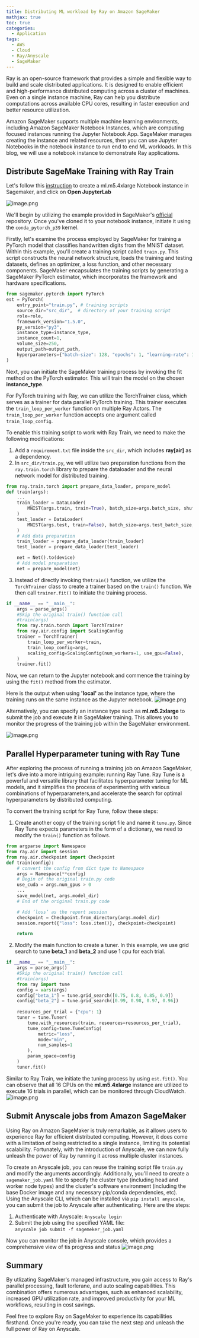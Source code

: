 ```yaml
---
title: Distributing ML workload by Ray on Amazon SageMaker 
mathjax: true
toc: true
categories:
  - Application
tags:
  - AWS
  - Cloud
  - Ray/Anyscale
  - SageMaker
---
```


Ray is an open-source framework that provides a simple and flexible way to build and scale distributed applications. It is designed to enable efficient and high-performance distributed computing across a cluster of machines. Even on a single instance machine, Ray can help you distribute computations across available CPU cores, resulting in faster execution and better resource utilization. 

Amazon SageMaker supports multiple machine learning environments, including Amazon SageMaker Notebook Instances, which are computing focused instances running the Jupyter Notebook App. SageMaker manages creating the instance and related resources, then you can use Jupyter Notebooks in the notebook instance to run end to end ML workloads. In this blog, we will use a notebook instance to demonstrate Ray applications. 

## Distribute SageMake Training with Ray Train

Let's follow this [instruction](https://docs.aws.amazon.com/sagemaker/latest/dg/howitworks-create-ws.html) to create a ml.m5.4xlarge Notebook instance in Sagemaker, and click on **Open JupyterLab**

![image.png](/assets/images/23-05-24-ray-on-sagemaker_files/sagemaker-notebook-instance.png)


We'll begin by utilizing the example provided in SageMaker's [official](https://github.com/aws/amazon-sagemaker-examples/blob/main/frameworks/pytorch/get_started_mnist_train.ipynb) repository. Once you've cloned it to your notebook instance, initiate it using the `conda_pytorch_p39` kernel.

Firstly, let's examine the process employed by SageMaker for training a PyTorch model that classifies handwritten digits from the MNIST dataset. Within this example, you'll create a training script called `train.py`. This script constructs the neural network structure, loads the training and testing datasets, defines an optimizer, a loss function, and other necessary components. SageMaker encapsulates the training scripts by generating a SageMaker PyTorch estimator, which incorporates the framework and hardware specifications.


```python
from sagemaker.pytorch import PyTorch
est = PyTorch(
    entry_point="train.py", # training scripts
    source_dir="src_dir",  # directory of your training script
    role=role,
    framework_version="1.5.0",
    py_version="py3",
    instance_type=instance_type,
    instance_count=1,
    volume_size=250,
    output_path=output_path,
    hyperparameters={"batch-size": 128, "epochs": 1, "learning-rate": 1e-3, "log-interval": 100},
)
```

Next, you can initiate the SageMaker training process by invoking the fit method on the PyTorch estimator. This will train the model on the chosen **instance_type**.

For PyTorch training with Ray, we can utilize the TorchTrainer class, which serves as a trainer for data parallel PyTorch training. This trainer executes the `train_loop_per_worker` function on multiple Ray Actors. The `train_loop_per_worker` function accepts one argument called `train_loop_config`.

To enable this training script to work with Ray Train, we need to make the following modifications:
1. Add a `requirement.txt` file inside the `src_dir`, which includes **ray[air]** as a dependency.
2. In `src_dir/train.py`, we will utilize two preparation functions from the `ray.train.torch` library to prepare the dataloader and the neural network model for distributed training.


```python
from ray.train.torch import prepare_data_loader, prepare_model
def train(args):
    ...
    train_loader = DataLoader(
        MNIST(args.train, train=True), batch_size=args.batch_size, shuffle=True
    )
    test_loader = DataLoader(
        MNIST(args.test, train=False), batch_size=args.test_batch_size, shuffle=False
    )
    # Add data preparation
    train_loader = prepare_data_loader(train_loader)
    test_loader = prepare_data_loader(test_loader)

    net = Net().to(device)
    # Add model preparation 
    net = prepare_model(net)
```

3. Instead of directly invoking the`train()` function, we utilize the `TorchTrainer` class to create a trainer based on the `train()` function. We then call `trainer.fit()` to initiate the training process. 


```python
if __name__ == "__main__":
    args = parse_args()
    #Skip the original train() function call
    #train(args)
    from ray.train.torch import TorchTrainer
    from ray.air.config import ScalingConfig
    trainer = TorchTrainer(
        train_loop_per_worker=train,
        train_loop_config=args,
        scaling_config=ScalingConfig(num_workers=1, use_gpu=False),
    )
    trainer.fit()
```

Now, we can return to the Jupyter notebook and commence the training by using the `fit()` method from the estimator.

Here is the output when using **'local'** as the instance type, where the training runs on the same instance as the Jupyter notebook.
![image.png](/assets/images/23-05-24-ray-on-sagemaker_files/sagemaker-train-local.png)

Alternatively, you can specify an instance type such as **ml.m5.2xlarge** to submit the job and execute it in SageMaker training. This allows you to monitor the progress of the training job within the SageMaker environment.

![image.png](/assets/images/23-05-24-ray-on-sagemaker_files/sagemaker-train-console.png)

## Parallel Hyperparameter tuning with Ray Tune

After exploring the process of running a training job on Amazon SageMaker, let's dive into a more intriguing example: running Ray Tune. Ray Tune is a powerful and versatile library that facilitates hyperparameter tuning for ML models, and it simplifies the process of experimenting with various combinations of hyperparameters,and accelerate the search for optimal hyperparameters by distributed computing. 

To convert the training script for Ray Tune, follow these steps:

1. Create another copy of the training script file and name it `tune.py`. Since Ray Tune expects parameters in the form of a dictionary, we need to modify the `train()` function as follows.


```python
from argparse import Namespace
from ray.air import session
from ray.air.checkpoint import Checkpoint
def train(config):
    # convert the config from dict type to Namespace
    args = Namespace(**config)
    # Begin of the original train.py code
    use_cuda = args.num_gpus > 0
    ...
    save_model(net, args.model_dir)
    # End of the original train.py code

    # Add ‘loss’ as the report session
    checkpoint = Checkpoint.from_directory(args.model_dir)
    session.report({"loss": loss.item()}, checkpoint=checkpoint)

    return
```

2. Modify the main function to create a tuner. In this example, we use grid search to tune **beta_1** and **beta_2** and use 1 cpu for each trial. 



```python
if __name__ == "__main__":
    args = parse_args()
    #Skip the original train() function call
    #train(args)
    from ray import tune
    config = vars(args)
    config["beta_1"] = tune.grid_search([0.75, 0.8, 0.85, 0.9])
    config["beta_2"] = tune.grid_search([0.99, 0.98, 0.97, 0.96])
    
    resources_per_trial = {"cpu": 1}
    tuner = tune.Tuner(
        tune.with_resources(train, resources=resources_per_trial),
        tune_config=tune.TuneConfig(
            metric="loss",
            mode="min",
            num_samples=1
        ),
        param_space=config
    )
    tuner.fit()

```

Similar to Ray Train, we initiate the tuning process by using `est.fit()`. You can observe that all 16 CPUs on the **ml.m5.4xlarge** instance are utilized to execute 16 trials in parallel, which can be monitored through CloudWatch.
![image.png](/assets/images/23-05-24-ray-on-sagemaker_files/tune-cloudwatch.png)

## Submit Anyscale jobs from Amazon SageMaker
Using Ray on Amazon SageMaker is truly remarkable, as it allows users to experience Ray for efficient distributed computing. However, it does come with a limitation of being restricted to a single instance, limiting its potential scalability. Fortunately, with the introduction of Anyscale, we can now fully unleash the power of Ray by running it across multiple cluster instances.

To create an Anyscale job, you can reuse the training script file `train.py` and modify the arguments accordingly. Additionally, you'll need to create a `sagemaker_job.yaml` file to specify the cluster type (including head and worker node types) and the cluster's software environment (including the base Docker image and any necessary pip/conda dependencies, etc). Using the Anyscale CLI, which can be installed via `pip install anyscale`, you can submit the job to Anyscale after authenticating.
Here are the steps:

1. Authenticate with Anyscale:
```Anyscale login```  
2. Submit the job using the specified YAML file:  
```anyscale job submit -f sagemeker_job.yaml```  

Now you can monitor the job in Anyscale console, which provides a comprehensive view of tis progress and status
![image.png](/assets/images/23-05-24-ray-on-sagemaker_files/anyscale-console.png)

## Summary
By utlizating SageMaker's managed infrastructure, you gain access to Ray's parallel processing, fault torlerane, and auto scaling capabilities. This combination offers numerous advantages, such as enhanced scalability, increased GPU utilization rate, and improved productivity for your ML workflows, resulting in cost savings. 

Feel free to explore Ray on SageMaker to experience its capabilities firsthand. Once you're ready, you can take the next step and unleash the full power of Ray on Anyscale. 
